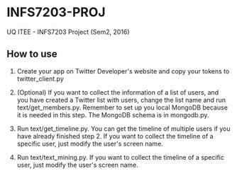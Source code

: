 # INFS7203-PROJ
UQ ITEE - INFS7203 Project (Sem2, 2016)

## How to use

1. Create your app on Twitter Developer's website and copy your tokens to twitter_client.py

2. (Optional) If you want to collect the information of a list of users, and you have created a Twitter list with users, change the list name and run text/get_members.py.
Remember to set up you local MongoDB because it is needed in this step. The MongoDB schema is in mongodb.py.

3. Run text/get_timeline.py. You can get the timeline of multiple users if you have already finished step 2. If you want to collect the timeline of a specific user, just modify the user's screen name.

4. Run text/text_mining.py. If you want to collect the timeline of a specific user, just modify the user's screen name.
